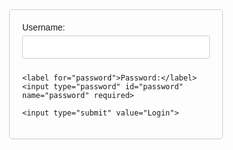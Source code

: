 <!DOCTYPE html>
<html lang="">
<head>
    <title>Login Form</title>
    <style>
        body {
          font-family: sans-serif;
        }
        form {
          width: 300px;
          margin: 0 auto;
          padding: 20px;
          border: 1px solid #ccc;
          border-radius: 5px;
        }
        label {
          display: block;
          margin-bottom: 5px;
        }
        input[type="text"],
        input[type="password"] {
          width: 100%;
          padding: 10px;
          margin-bottom: 10px;
          border: 1px solid #ccc;
          border-radius: 3px;
          box-sizing: border-box;
        }
        input[type="Submit"] {
          background-color: #4CAF50;
          color: white;
          padding: 10px 15px;
          border: none;
          border-radius: 3px;
          cursor: pointer;
        }
    </style>
</head>
<body>

<form action="" method="post">
    <label for="username">Username:</label>
    <input type="text" id="username" name="username" required>

    <label for="password">Password:</label>
    <input type="password" id="password" name="password" required>

    <input type="submit" value="Login">
</form>

</body>
</html>
